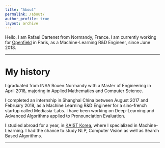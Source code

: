 ```yaml
---
title: "About"
permalink: /about/
author_profile: true
layout: archive
---
```


Hello, I am Rafael Cartenet from Normandy, France. I am currently working for [Openfield](http://openfieldlive.com/?lang=en) in Paris, as a Machine-Learning R&D Engineer, since June 2018.

---

# My history

I graduated from INSA Rouen Normandy with a Master of Engineering in April 2018, majoring in Applied Mathematics and Computer Science.

I completed an internship in Shanghai China between August 2017 and February 2018, as a Machine Learning R&D Engineer for a sino-french startup called Mediasia-Labs. I have been working on Deep-Learning and Advanced Algorithms applied to Pronounciation Evaluation.

I studied abroad for a year, in [KAIST Korea](http://www.kaist.edu/html/en/kaist/kaist_010201.html), where I specialized in Machine-Learning. I had the chance to study NLP, Computer Vision as well as Search Based Algorithms.


---
